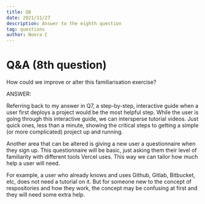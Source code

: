 ```yaml
---
title: Q8
date: 2021/11/27
description: Answer to the eighth question
tag: questions
author: Noora C
---
```


# Q&A (8th question)

How could we improve or alter this familiarisation exercise? 

ANSWER:

Referring back to my answer in Q7, a step-by-step, interactive guide when a user first deploys a project would be the most helpful step. 
While the user is going through this interactive guide, we can intersperse tutorial videos. Just quick ones, less than a minute, showing the critical 
steps to getting a simple (or more complicated) project up and running. 

Another area that can be altered is giving a new user a questionnaire when they sign up. This questionnaire will be basic, just asking them their level of familiarity with different tools Vercel uses. This way we can tailor how much help a user will need. 

For example, a user who already knows and uses Github, Gitlab, Bitbucket, etc, does not need a tutorial on it. But for someone new to the concept of 
respositories and how they work, the concept may be confusing at first and they will need some extra help. 
